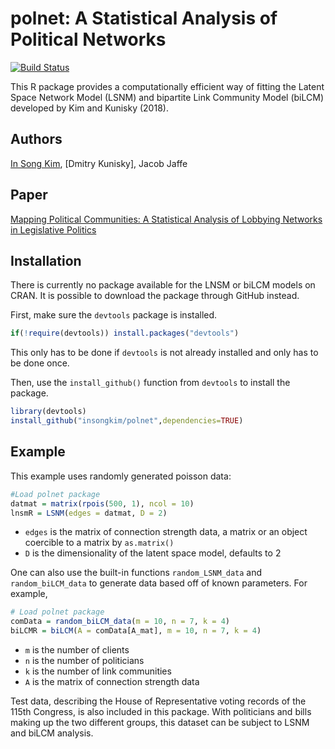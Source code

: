 # polnet:  A Statistical Analysis of Political Networks
[![Build Status](https://travis-ci.org/insongkim/wfe.svg?branch=master)](https://travis-ci.org/insongkim/polnet)
<!-- [![CRAN_Status_Badge](http://www.r-pkg.org/badges/version/wfe)](https://cran.r-project.org/package=wfe) -->

This R package provides a computationally efficient way of fitting
the Latent Space Network Model (LSNM) and bipartite Link Community Model (biLCM) developed by Kim and Kunisky (2018).

Authors
-------------------------
[In Song Kim](http://web.mit.edu/insong/www/), [Dmitry Kunisky], Jacob Jaffe

Paper
-------------------------
[Mapping Political Communities: A Statistical Analysis of Lobbying Networks in Legislative Politics](http://web.mit.edu/insong/www/pdf/network.pdf)

Installation
 -------------------------

There is currently no package available for the LNSM or biLCM models on CRAN. It is possible to download the package through GitHub instead.

First, make sure the `devtools` package is installed.
``` r
if(!require(devtools)) install.packages("devtools")
```
This only has to be done if `devtools` is not already installed and only has to be done once.

Then, use the `install_github()` function from `devtools` to install the package.

``` r
library(devtools)
install_github("insongkim/polnet",dependencies=TRUE)
```

Example
 -------------------------
This example uses randomly generated poisson data:
```r
#Load polnet package
datmat = matrix(rpois(500, 1), ncol = 10)
lnsmR = LSNM(edges = datmat, D = 2)
 ```
 - `edges` is the matrix of connection strength data, a matrix or an object coercible to a matrix by `as.matrix()`
 -   `D` is the dimensionality of the latent space model, defaults to 2

One can also use the built-in functions `random_LSNM_data` and `random_biLCM_data` to generate data based off of known parameters. For example,

```r
# Load polnet package
comData = random_biLCM_data(m = 10, n = 7, k = 4)
biLCMR = biLCM(A = comData[A_mat], m = 10, n = 7, k = 4)
```
- `m` is the number of clients
- `n` is the number of politicians
- `k` is the number of link communities
- `A` is the matrix of connection strength data

Test data, describing the House of Representative voting records of the 115th Congress, is also included
in this package. With politicians and bills making up the two different groups, this dataset can
be subject to LSNM and biLCM analysis.
